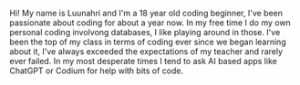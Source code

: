 Hi! My name is Luunahri and I'm a 18 year old coding beginner, I've been passionate about coding for about a year now. In my free time I do my own personal coding involvong databases, I like playing around in those. I've been the top of my class in terms of coding ever since we began learning about it, I've always exceeded the expectations of my teacher and rarely ever failed. In my most desperate times I tend to ask AI based apps like ChatGPT or Codium for help with bits of code.
